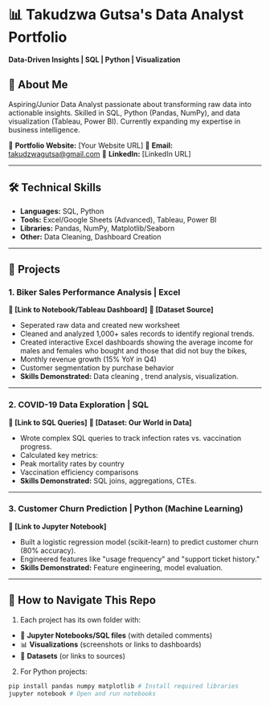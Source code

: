 # 📊 Takudzwa Gutsa's Data Analyst Portfolio

**Data-Driven Insights | SQL | Python | Visualization**


## 👋 About Me
Aspiring/Junior Data Analyst passionate about transforming raw data into actionable insights. Skilled in SQL, Python (Pandas, NumPy), and data visualization (Tableau, Power BI). Currently expanding my expertise in business intelligence.

🔗 **Portfolio Website:** [Your Website URL]
📧 **Email:** takudzwagutsa@gmail.com
💼 **LinkedIn:** [LinkedIn URL]

---

## 🛠️ Technical Skills
- **Languages:** SQL, Python
- **Tools:** Excel/Google Sheets (Advanced), Tableau, Power BI
- **Libraries:** Pandas, NumPy, Matplotlib/Seaborn
- **Other:** Data Cleaning, Dashboard Creation

---

## 📂 Projects

### 1. Biker Sales Performance Analysis | Excel
**🔗 [Link to Notebook/Tableau Dashboard]**
**📁 [Dataset Source]**
- Seperated raw data and created new worksheet
- Cleaned and analyzed 1,000+ sales records to identify regional trends.
- Created interactive Excel dashboards showing the average income for males and females who bought and those that did not buy the bikes, 
- Monthly revenue growth (15% YoY in Q4)
- Customer segmentation by purchase behavior
- **Skills Demonstrated:** Data cleaning , trend analysis, visualization.

---

### 2. COVID-19 Data Exploration | SQL
**🔗 [Link to SQL Queries]**
**📁 [Dataset: Our World in Data]**
- Wrote complex SQL queries to track infection rates vs. vaccination progress.
- Calculated key metrics:
- Peak mortality rates by country
- Vaccination efficiency comparisons
- **Skills Demonstrated:** SQL joins, aggregations, CTEs.

---

### 3. Customer Churn Prediction | Python (Machine Learning)
**🔗 [Link to Jupyter Notebook]**
- Built a logistic regression model (scikit-learn) to predict customer churn (80% accuracy).
- Engineered features like "usage frequency" and "support ticket history."
- **Skills Demonstrated:** Feature engineering, model evaluation.

---

## 📝 How to Navigate This Repo
1. Each project has its own folder with:
- 📄 **Jupyter Notebooks/SQL files** (with detailed comments)
- 📊 **Visualizations** (screenshots or links to dashboards)
- 📂 **Datasets** (or links to sources)

2. For Python projects:
```bash
pip install pandas numpy matplotlib # Install required libraries
jupyter notebook # Open and run notebooks


